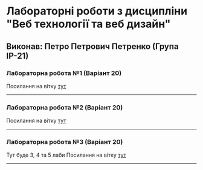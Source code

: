 # Лабораторні роботи з дисципліни "Веб технології та веб дизайн"

## Виконав: Петро Петрович Петренко (Група ІР-21)

### Лабораторна робота №1 (Варіант 20)
Посилання на вітку [тут](https://github.com/Andriy723/web_programming/tree/simple_landing_page)

***
### Лабораторна робота №2 (Варіант 20)
Посилання на вітку [тут](https://github.com/Andriy723/web_programming/tree/advanced_landing)

***
### Лабораторна робота №3 (Варіант 20)
Тут буде 3, 4 та 5 лаби
Посилання на вітку [тут](https://github.com/Andriy723/web_programming/tree/Lab_3_4_5)


***
